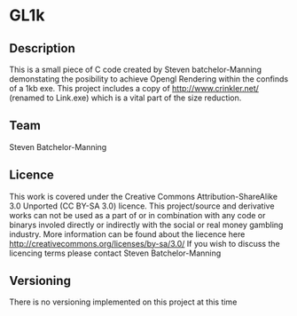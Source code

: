 GL1k
=======

Description
--------
This is a small piece of C code created by Steven batchelor-Manning demonstating the posibility to achieve Opengl Rendering within the confinds of a 1kb exe. This project includes a copy of http://www.crinkler.net/ (renamed to Link.exe) which is a vital part of the size reduction.

Team
--------
Steven Batchelor-Manning

Licence
--------
This work is covered under the Creative Commons Attribution-ShareAlike 3.0 Unported (CC BY-SA 3.0) licence. This project/source and derivative works can not be used as a part of or in combination with any code or binarys involed directly or indirectly with the social or real money gambling industry. More information can be found about the liecence here http://creativecommons.org/licenses/by-sa/3.0/ If you wish to discuss the licencing terms please contact Steven Batchelor-Manning

Versioning
--------
There is no versioning implemented on this project at this time
